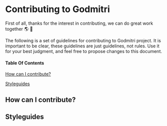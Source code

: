 # **Contributing to Godmitri**

First of all, thanks for the interest in contributing, we can do great work together :earth_americas: :leaves:

The following is a set of guidelines for contributing to Godmitri project. It is important to be clear, these guidelines are just guidelines, not rules. Use it for your best judgment, and feel free to propose changes to this document.

#### **Table Of Contents**
[How can I contribute?](#how-can-i-contribute)

[Styleguides](#styleguides)

## **How can I contribute?**

## **Styleguides**


